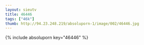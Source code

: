 ```yaml
--- 
layout: sieutv
title: 46446
tags: ["46k"]
thumb: http://94.23.248.219/absoluporn-1/image/002/46446.jpg
---
```

{% include absoluporn key="46446" %} 
